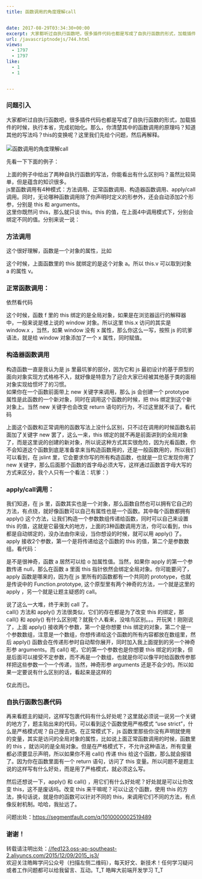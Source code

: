 ```yaml
---
title: 函数调用的角度理解call


date: 2017-08-29T03:34:30+00:00
excerpt: 大家都听过自执行函数吧，很多插件代码也都是写成了自执行函数的形式，加载插件的时候，执行本省，完成初始化。那么，你清楚其中的函数调用的原理吗？知道其他的写法吗？this的变换呢？这里我们先给个问题，然后再解释。
url: /javascriptnodejs/744.html
views:
  - 1797
  - 1797
like:
  - 1
  - 1


---
```

  


### [][1]问题引入

大家都听过自执行函数吧，很多插件代码也都是写成了自执行函数的形式，加载插件的时候，执行本省，完成初始化。那么，你清楚其中的函数调用的原理吗？知道其他的写法吗？this的变换呢？这里我们先给个问题，然后再解释。  
<a></a>  
![函数调用的角度理解call][2] 

先看一下下面的例子：





上面的例子中给出了两种自执行函数的写法，你能看出有什么区别吗？虽然比较简单，但是蕴含的知识很多。  
js里函数调用有4种模式：方法调用、正常函数调用、构造器函数调用、apply/call 调用。同时，无论哪种函数调用除了你声明时定义的形参外，还会自动添加2个形参，分别是 this 和 arguments。  
这里你既然问 this，那么就只谈 this。this 的值，在上面4中调用模式下，分别会绑定不同的值。分别来说一说：

### [][3]方法调用

这个很好理解，函数是一个对象的属性，比如





这个时候，上面函数里的 this 就绑定的是这个对象 a。所以 this.v 可以取到对象 a 的属性 v。

### [][4]正常函数调用：

依然看代码





这个时候，函数 f 里的 this 绑定的是全局对象，如果是在浏览器运行的解释器中，一般来说是楼上说的 window 对象。所以这里 this.x 访问的其实是 window.x ，当然，如果 window 没有 x 属性，那么你这么一写，按照 js 的坑爹语法，就是给 window 对象添加了一个 x 属性，同时赋值。

### [][5]构造器函数调用

构造函数一直是我认为是 js 里最坑爹的部分，因为它和 js 最初设计的基于原型的面向对象实现方式格格不入，就好像是特意为了迎合大家已经被其他基于类的面相对象实现给惯坏了的习惯。  
如果你在一个函数前面带上 new 关键字来调用，那么 js 会创建一个 prototype 属性是此函数的一个新对象，同时在调用这个函数的时候，把 this 绑定到这个新对象上。当然 new 关键字也会改变 return 语句的行为，不过这里就不谈了。看代码





上面这个函数和正常调用的函数写法上没什么区别，只不过在调用的时候函数名前面加了关键字 new 罢了，这么一来，this 绑定的就不再是前面讲到的全局对象了，而是这里说的创建的新对象，所以说这种方式其实很危险，因为光看函数，你不会知道这个函数到底是准备拿来当构造函数用的，还是一般函数用的，所以我们可以看到，在 jslint 里，它会要求你写的所有构造函数，也就是一旦它发现你用了 new 关键字，那么后面那个函数的首字母必须大写，这样通过函数首字母大写的方式来区分，我个人只有一个看法：坑爹：）

### [][6]apply/call调用：

我们知道，在 js 里，函数其实也是一个对象，那么函数自然也可以拥有它自己的方法，有点绕，就好像函数可以自己有属性也是一个函数。其中每个函数都拥有 apply() 这个方法，让我们构造一个参数数组传递给函数，同时可以自己来设置 this 的值，这就是它最强大的地方，上面的3种函数调用方法，你可以看到，this 都是自动绑定的，没办法由你来设，当你想设的时候，就可以用 apply() 了。apply 接收2个参数，第一个是将传递给这个函数的 this 的值，第二个是参数数组。看代码：





是不是很神奇，函数 a 居然可以给 o 加属性值。当然，如果你 apply 的第一个参数传递 null，那么在函数 a 里面 this 指针依然会绑定全局对象。你可能要问了，apply 函数是哪来的，因为在 js 里所有的函数都有一个共同的 prototype，也就是传说中的 Function.prototype, 这个原型里有两个神奇的方法，一个就是这里的 apply ，另一个就是让题主疑惑的 call。

说了这么一大堆，终于来到 call 了。  
call() 方法和 apply() 方法很类似，它们的存在都是为了改变 this 的绑定，那 call() 和 apply() 有什么区别呢？就我个人看来，没啥鸟区别。。。开玩笑！刚刚说了，上面 apply() 接收两个参数，第一个是你想要 this 绑定的对象，第二个是一个参数数组，注意是一个数组，你想传递给这个函数的所有内容都放在数组里，然后 apply() 函数会在传递形参时自动帮你展开，同时加入我上面提到的另一个神奇形参 arguments。而 call() 呢，它的第一个参数也是你想要 this 绑定的对象，但是后面可以接受不定参数，而不再是一个数组，也就是你可以像平时给函数传参那样把这些参数一个一个传递，当然，神奇形参 arguments 还是不会少的。所以如果一定要说有什么区别的话，看起来是这样的





仅此而已。

### [][7]自执行函数包裹代码

再来看题主的疑问，这样写包裹代码有什么好处呢？这里就必须说一说另一个关键的地方了，题主贴出来的代码，可以看到这个函数使用严格模式 “use strict”，什么是严格模式呢？自己搜去吧。在正常模式下，js 函数里那些你没有声明就使用的变量，其实是访问的全局对象的属性，比如说上面正常函数调用的时候，函数里的 this ，就访问的是全局对象。但是在严格模式下，不允许这种语法，所有变量都必须要显示声明，所以如果你不用 call() 传递 this 给这个函数，那么就会报错了。因为你在函数里面有一个 return 语句，访问了 this 变量。所以问题不是题主说的这样写有什么好处，而是用了严格模式，就必须这么写。

然后还想说一下，apply() 和 call() ，用它们有什么好处呢？好处就是可以让你改变 this，这不是废话吗。改变 this 来干嘛呢？可以让这个函数，使用 this 的方法，换句话说，就是你的函数可以针对不同的 this，来调用它们不同的方法，有点像反射机制。哈哈，我扯远了。

问题出处：<a href="https://segmentfault.com/q/1010000002519489" target="_blank" rel="external">https://segmentfault.com/q/1010000002519489</a>

### [][8]谢谢！

转载请注明出处：<a href="//fed123.oss-ap-southeast-2.aliyuncs.com/2015/12/09/2015_js3/" target="_blank" rel="external">//fed123.oss-ap-southeast-2.aliyuncs.com/2015/12/09/2015_js3/</a>  
欢迎关注皓眸学问公众号（扫描左侧二维码），每天好文、新技术！任何学习疑问或者工作问题都可以给我留言、互动。T\_T 皓眸大前端开发学习 T\_T

 [1]: //fed123.oss-ap-southeast-2.aliyuncs.com/2015/12/09/2015_js3/#问题引入 "问题引入"
 [2]: //fed123.oss-ap-southeast-2.aliyuncs.com/wp-content/uploads/2017/08/jquery-Plugins-1.png
 [3]: //fed123.oss-ap-southeast-2.aliyuncs.com/2015/12/09/2015_js3/#方法调用 "方法调用"
 [4]: //fed123.oss-ap-southeast-2.aliyuncs.com/2015/12/09/2015_js3/#正常函数调用： "正常函数调用："
 [5]: //fed123.oss-ap-southeast-2.aliyuncs.com/2015/12/09/2015_js3/#构造器函数调用 "构造器函数调用"
 [6]: //fed123.oss-ap-southeast-2.aliyuncs.com/2015/12/09/2015_js3/#apply-call调用： "apply/call调用："
 [7]: //fed123.oss-ap-southeast-2.aliyuncs.com/2015/12/09/2015_js3/#自执行函数包裹代码 "自执行函数包裹代码"
 [8]: //fed123.oss-ap-southeast-2.aliyuncs.com/2015/12/09/2015_js3/#谢谢！ "谢谢！"